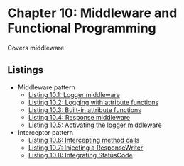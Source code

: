 # Chapter 10: Middleware and Functional Programming

Covers middleware.

## Listings

- Middleware pattern
  - [Listing 10.1: Logger middleware](01-logger-middleware.md)
  - [Listing 10.2: Logging with attribute functions](02-logging-with-attribute-functions.md)
  - [Listing 10.3: Built-in attribute functions](03-built-in-attribute-functions.md)
  - [Listing 10.4: Response middleware](04-response-middleware.md)
  - [Listing 10.5: Activating the logger middleware](05-activating-the-logger-middleware.md)
- Interceptor pattern
  - [Listing 10.6: Intercepting method calls](06-intercepting-method-calls.md)
  - [Listing 10.7: Injecting a ResponseWriter](07-injecting-a-responsewriter.md)
  - [Listing 10.8: Integrating StatusCode](08-integrating-statuscode.md)
